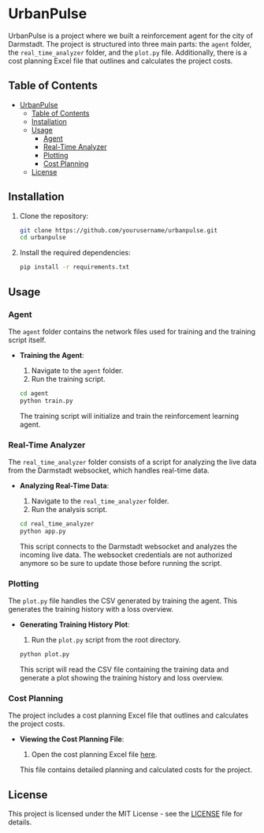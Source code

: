 # UrbanPulse

UrbanPulse is a project where we built a reinforcement agent for the city of Darmstadt. The project is structured into three main parts: the `agent` folder, the `real_time_analyzer` folder, and the `plot.py` file. Additionally, there is a cost planning Excel file that outlines and calculates the project costs.

## Table of Contents

- [UrbanPulse](#urbanpulse)
  - [Table of Contents](#table-of-contents)
  - [Installation](#installation)
  - [Usage](#usage)
    - [Agent](#agent)
    - [Real-Time Analyzer](#real-time-analyzer)
    - [Plotting](#plotting)
    - [Cost Planning](#cost-planning)
  - [License](#license)

## Installation

1. Clone the repository:

   ```bash
   git clone https://github.com/yourusername/urbanpulse.git
   cd urbanpulse
   ```

2. Install the required dependencies:

   ```bash
   pip install -r requirements.txt
   ```

## Usage

### Agent

The `agent` folder contains the network files used for training and the training script itself.

- **Training the Agent**:

  1. Navigate to the `agent` folder.
  2. Run the training script.

  ```bash
  cd agent
  python train.py
  ```

  The training script will initialize and train the reinforcement learning agent.

### Real-Time Analyzer

The `real_time_analyzer` folder consists of a script for analyzing the live data from the Darmstadt websocket, which handles real-time data.

- **Analyzing Real-Time Data**:

  1. Navigate to the `real_time_analyzer` folder.
  2. Run the analysis script.

  ```bash
  cd real_time_analyzer
  python app.py
  ```

  This script connects to the Darmstadt websocket and analyzes the incoming live data. The websocket credentials are not authorized anymore so be sure to update those before running the script.

### Plotting

The `plot.py` file handles the CSV generated by training the agent. This generates the training history with a loss overview.

- **Generating Training History Plot**:

  1. Run the `plot.py` script from the root directory.

  ```bash
  python plot.py
  ```

  This script will read the CSV file containing the training data and generate a plot showing the training history and loss overview.

### Cost Planning

The project includes a cost planning Excel file that outlines and calculates the project costs.

- **Viewing the Cost Planning File**:

  1. Open the cost planning Excel file [here](https://1drv.ms/x/s!AhdS97uVu9HEgY4GWO9LbLIAq-FJIw?e=KNSKq2).

  This file contains detailed planning and calculated costs for the project.

## License

This project is licensed under the MIT License - see the [LICENSE](LICENSE) file for details.

